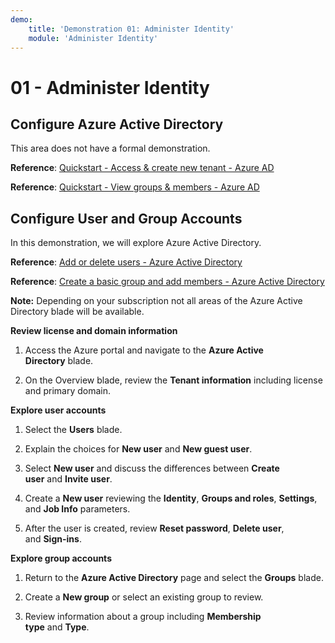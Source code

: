 ```yaml
---
demo:
    title: 'Demonstration 01: Administer Identity'
    module: 'Administer Identity'
---
```


# 01 - Administer Identity

## Configure Azure Active Directory

This area does not have a formal demonstration. 

**Reference**: [Quickstart - Access & create new tenant - Azure AD](https://docs.microsoft.com/azure/active-directory/fundamentals/active-directory-access-create-new-tenant)

**Reference**: [Quickstart - View groups & members - Azure AD](https://docs.microsoft.com/azure/active-directory/fundamentals/active-directory-groups-view-azure-portal)


## Configure User and Group Accounts

In this demonstration, we will explore Azure Active Directory.

**Reference**: [Add or delete users - Azure Active Directory ](https://docs.microsoft.com/azure/active-directory/fundamentals/add-users-azure-active-directory)

**Reference**: [Create a basic group and add members - Azure Active Directory](https://docs.microsoft.com/azure/active-directory/fundamentals/active-directory-groups-create-azure-portal#create-a-basic-group-and-add-members)

**Note:** Depending on your subscription not all areas of the Azure Active Directory blade will be available. 

**Review license and domain information**

1.  Access the Azure portal and navigate to the **Azure Active
    Directory** blade.

2.  On the Overview blade, review the **Tenant information** including
    license and primary domain.

**Explore user accounts**

1.  Select the **Users** blade.

2.  Explain the choices for **New user** and **New guest user**.

3.  Select **New user** and discuss the differences between **Create
    user** and **Invite user**.

4.  Create a **New user** reviewing the **Identity**, **Groups and
    roles**, **Settings**, and **Job Info** parameters.

5.  After the user is created, review **Reset password**, **Delete
    user**, and **Sign-ins**.

**Explore group accounts**

1.  Return to the **Azure Active Directory** page and select
    the **Groups** blade.

2.  Create a **New group** or select an existing group to review.

3.  Review information about a group including **Membership
    type** and **Type**.
